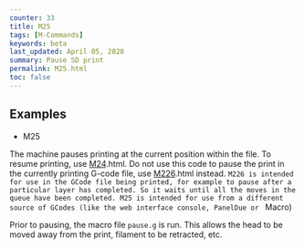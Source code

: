 ```yaml
---
counter: 33
title: M25
tags: [M-Commands] 
keywords: beta 
last_updated: April 05, 2020 
summary: Pause SD print 
permalink: M25.html
toc: false 
---
```



## Examples

* M25

The machine pauses printing at the current position within the file. To resume printing, use [M24](M24).html. Do not use this code to pause the print in the currently printing G-code file, use [M226](M226).html instead. ` M226 is intended for use in the GCode file being printed, for example to pause after a particular layer has completed. So it waits until all the moves in the queue have been completed. M25 is intended for use from a different source of GCodes (like the web interface console, PanelDue or  ` Macro)

Prior to pausing, the macro file `pause.g` is run. This allows the head to be moved away from the print, filament to be retracted, etc.

